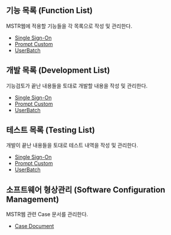 ## 기능 목록 (Function List)
MSTR웹에 적용할 기능들을 각 목록으로 작성 및 관리한다.
 - [Single Sign-On](https://github.com/JUOHJANG/Document/blob/main/Single%20Sign-On.md)
 - [Prompt Custom](https://github.com/JUOHJANG/Document/blob/main/Prompt%20Custom.md)
 - [UserBatch](UserBatch)
## 개발 목록 (Development List)
기능검토가 끝난 내용들을 토대로 개발할 내용을 작성 및 관리한다.
 - [Single Sign-On](https://github.com/JUOHJANG/Document/blob/main/Single%20Sign-On.md)
 - [Prompt Custom](https://github.com/JUOHJANG/Document/blob/main/Prompt%20Custom.md)
 - [UserBatch](UserBatch)
## 테스트 목록 (Testing List)
개발이 끝난 내용들을 토대로 테스트 내역을 작성 및 관리한다.
 - [Single Sign-On](https://github.com/JUOHJANG/Document/blob/main/Single%20Sign-On.md)
 - [Prompt Custom](https://github.com/JUOHJANG/Document/blob/main/Prompt%20Custom.md)
 - [UserBatch](UserBatch)
## 소프트웨어 형상관리 (Software Configuration Management)
MSTR웹 관련 Case 문서를 관리한다.
 - [Case Document](https://github.com/JUOHJANG/Document/blob/main/Case%20Document.md)
